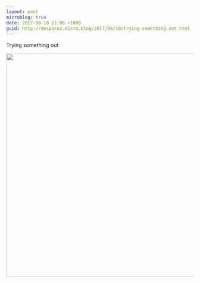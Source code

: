 ```yaml
---
layout: post
microblog: true
date: 2017-08-10 11:08 +1000
guid: http://desparoz.micro.blog/2017/08/10/trying-something-out.html
---
```

Trying something out

<img src="http://desparoz.me/uploads/2017/23cb7f84c5.jpg" width="600" height="600" />
